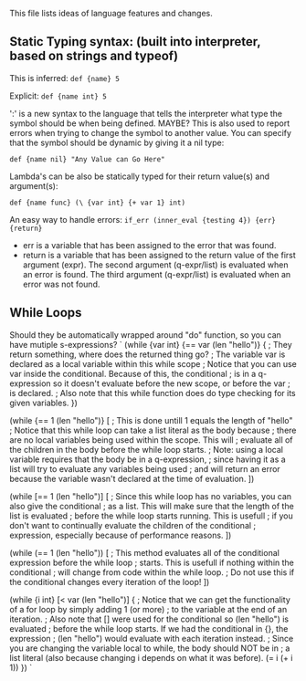  This file lists ideas of language features and changes.


## Static Typing syntax: (built into interpreter, based on strings and typeof) ##
This is inferred: `def {name} 5`

Explicit: `def {name int} 5`

':' is a new syntax to the language that tells the
interpreter what type the symbol should be when being defined. MAYBE?
This is also used to report errors when trying to change the symbol to another value. You can specify that the symbol should be dynamic by giving it a nil type:

`def {name nil} "Any Value can Go Here"`

Lambda's can be also be statically typed for their return value(s) and argument(s):

`def {name func} (\ {var int} {+ var 1} int)`


 An easy way to handle errors:
       `if_err (inner_eval {testing 4}) {err} {return}`
 * err is a variable that has been assigned to the error that was found.
 * return is a variable that has been assigned to the return value of the first argument (expr).
 The second argument (q-expr/list) is evaluated when an error is found.
 The third argument (q-expr/list) is evaluated when an error was not found.


 ## While Loops ##
 Should they be automatically wrapped around "do" function, so you can have mutiple s-expressions?
`
(while {var int} {== var (len "hello")} {
    ; They return something, where does the returned thing go?
   	; The variable var is declared as a local variable within this while scope
   	; Notice that you can use var inside the conditional. Because of this, the conditional
   	;   is in a q-expression so it doesn't evaluate before the new scope, or before the var
   	;   is declared.
   	; Also note that this while function does do type checking for its given variables.
})

(while {== 1 (len "hello")} [
  	; This is done untill 1 equals the length of "hello"
   	; Notice that this while loop can take a list literal as the body because
   	;   there are no local variables being used within the scope. This will
   	;   evaluate all of the children in the body before the while loop starts.
   	; Note: using a local variable requires that the body be in a q-expression,
   	;   since having it as a list will try to evaluate any variables being used
   	;   and will return an error because the variable wasn't declared at the time of evaluation.
])

(while [== 1 (len "hello")] [
   	; Since this while loop has no variables, you can also give the conditional
   	;   as a list. This will make sure that the length of the list is evaluated
   	;   before the while loop starts running. This is usefull
   	;   if you don't want to continually evaluate the children of the conditional
   	;   expression, especially because of performance reasons.
])

(while (== 1 (len "hello")) [
   	; This method evaluates all of the conditional expression before the while loop
   	;   starts. This is usefull if nothing within the conditional
   	;   will change from code within the while loop.
   	; Do not use this if the conditional changes every iteration of the loop!
])

(while {i int} [< var (len "hello")] {
   	; Notice that we can get the functionality of a for loop by simply adding 1 (or more)
   	;   to the variable at the end of an iteration.
   	; Also note that [] were used for the conditional so (len "hello") is evaluated
   	;   before the while loop starts. If we had the conditional in {}, the expression
   	;   (len "hello") would evaluate with each iteration instead.
   	; Since you are changing the variable local to while, the body should NOT be in
   	;   a list literal (also because changing i depends on what it was before).
   	(= i (+ i 1))
 })
`